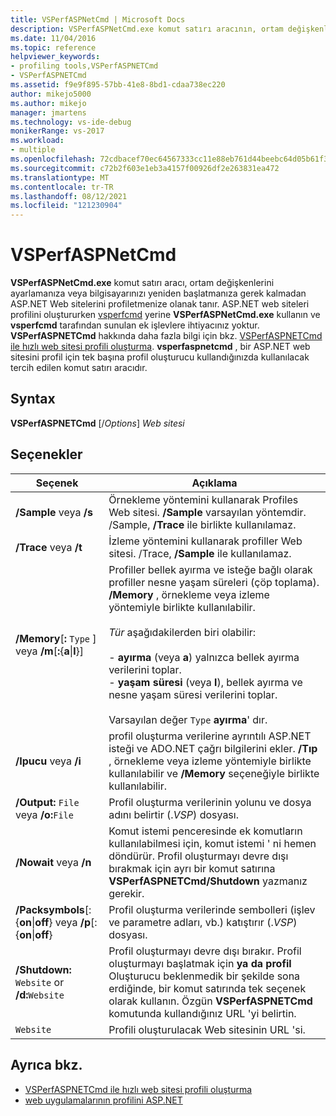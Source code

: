 ```yaml
---
title: VSPerfASPNetCmd | Microsoft Docs
description: VSPerfASPNetCmd.exe komut satırı aracının, ortam değişkenlerini ayarlamanıza veya bilgisayarınızı yeniden başlatmanıza gerek kalmadan ASP.Net Web sitelerini nasıl profilinize izin verdiğini öğrenin.
ms.date: 11/04/2016
ms.topic: reference
helpviewer_keywords:
- profiling tools,VSPerfASPNETCmd
- VSPerfASPNETCmd
ms.assetid: f9e9f895-57bb-41e8-8bd1-cdaa738ec220
author: mikejo5000
ms.author: mikejo
manager: jmartens
ms.technology: vs-ide-debug
monikerRange: vs-2017
ms.workload:
- multiple
ms.openlocfilehash: 72cdbacef70ec64567333cc11e88eb761d44beebc64d05b61f32a90edfd53b11
ms.sourcegitcommit: c72b2f603e1eb3a4157f00926df2e263831ea472
ms.translationtype: MT
ms.contentlocale: tr-TR
ms.lasthandoff: 08/12/2021
ms.locfileid: "121230904"
---
```

# <a name="vsperfaspnetcmd"></a>VSPerfASPNetCmd
**VSPerfASPNetCmd.exe** komut satırı aracı, ortam değişkenlerini ayarlamanıza veya bilgisayarınızı yeniden başlatmanıza gerek kalmadan ASP.NET Web sitelerini profiletmenize olanak tanır. ASP.NET web siteleri profilini oluştururken [vsperfcmd](../profiling/vsperfcmd.md) yerine **VSPerfASPNetCmd.exe** kullanın ve **vsperfcmd** tarafından sunulan ek işlevlere ihtiyacınız yoktur. **VSPerfASPNETCmd** hakkında daha fazla bilgi için bkz. [VSPerfASPNETCmd ile hızlı web sitesi profili oluşturma](../profiling/rapid-web-site-profiling-with-vsperfaspnetcmd.md). **vsperfaspnetcmd** , bir ASP.NET web sitesini profil için tek başına profil oluşturucu kullandığınızda kullanılacak tercih edilen komut satırı aracıdır.

## <a name="syntax"></a>Syntax
 **VSPerfASPNETCmd** [/*Options*] *Web sitesi*

## <a name="options"></a>Seçenekler

|Seçenek|Açıklama|
|------------|-----------------|
|**/Sample** veya   **/s**|Örnekleme yöntemini kullanarak Profiles Web sitesi. **/Sample** varsayılan yöntemdir. /Sample, **/Trace** ile birlikte kullanılamaz.|
|**/Trace** veya   **/t**|İzleme yöntemini kullanarak profiller Web sitesi. /Trace, **/Sample** ile kullanılamaz.|
|**/Memory**[**:** `Type` ] veya **/m**[**:**{**a**&#124;**l**}]|Profiller bellek ayırma ve isteğe bağlı olarak profiller nesne yaşam süreleri (çöp toplama). **/Memory** , örnekleme veya izleme yöntemiyle birlikte kullanılabilir.<br /><br /> *Tür* aşağıdakilerden biri olabilir:<br /><br /> -   **ayırma** (veya **a**) yalnızca bellek ayırma verilerini toplar.<br />-   **yaşam süresi** (veya **l**), bellek ayırma ve nesne yaşam süresi verilerini toplar.<br /><br /> Varsayılan değer `Type` **ayırma**' dır.|
|**/Ipucu** veya   **/i**|profil oluşturma verilerine ayrıntılı ASP.NET isteği ve ADO.NET çağrı bilgilerini ekler. **/Tıp** , örnekleme veya izleme yöntemiyle birlikte kullanılabilir ve **/Memory** seçeneğiyle birlikte kullanılabilir.|
|**/Output:** `File` veya   **/o:**`File`|Profil oluşturma verilerinin yolunu ve dosya adını belirtir (.*VSP*) dosyası.|
|**/Nowait** veya   **/n**|Komut istemi penceresinde ek komutların kullanılabilmesi için, komut istemi ' ni hemen döndürür. Profil oluşturmayı devre dışı bırakmak için ayrı bir komut satırına **VSPerfASPNETCmd/Shutdown** yazmanız gerekir.|
|**/Packsymbols**[: {**on**&#124;**off**} veya   **/p**[: {**on**&#124;**off**}|Profil oluşturma verilerinde sembolleri (işlev ve parametre adları, vb.) katıştırır (.*VSP*) dosyası.|
|**/Shutdown:** `Website` or   **/d:**`Website`|Profil oluşturmayı devre dışı bırakır. Profil oluşturmayı başlatmak için **ya da profil** Oluşturucu beklenmedik bir şekilde sona erdiğinde, bir komut satırında tek seçenek olarak kullanın. Özgün **VSPerfASPNETCmd** komutunda kullandığınız URL 'yi belirtin.|
|`Website`|Profili oluşturulacak Web sitesinin URL 'si.|

## <a name="see-also"></a>Ayrıca bkz.
- [VSPerfASPNETCmd ile hızlı web sitesi profili oluşturma](../profiling/rapid-web-site-profiling-with-vsperfaspnetcmd.md)
- [web uygulamalarının profilini ASP.NET](../profiling/command-line-profiling-of-aspnet-web-applications.md)
